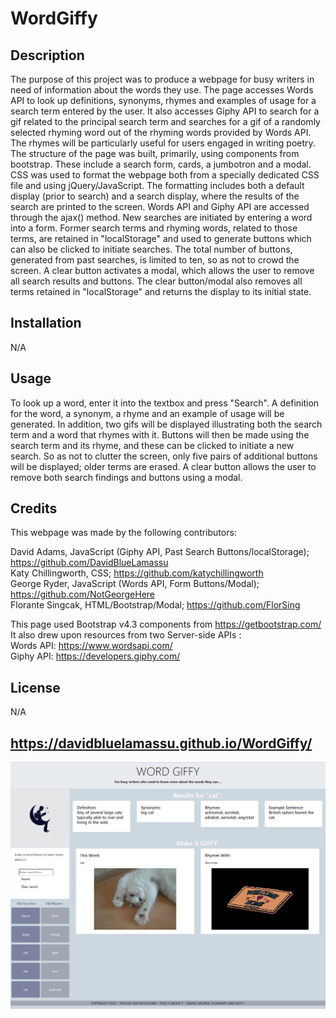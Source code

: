 # WordGiffy

## Description
The purpose of this project was to produce a webpage for busy writers in need of information about the words they use. The page accesses Words API to look up definitions, synonyms, rhymes and examples of usage for a search term entered by the user. It also accesses Giphy API to search for a gif related to the principal search term and searches for a gif of a randomly selected rhyming word out of the rhyming words provided by Words API. The rhymes will be particularly useful for users engaged in writing poetry. The structure of the page was built, primarily, using components from bootstrap. These include a search form, cards, a jumbotron and a modal. CSS was used to format the webpage both from a specially dedicated CSS file and using jQuery/JavaScript. The formatting includes both a default display (prior to search) and a search display, where the results of the search are printed to the screen. Words API and Giphy API are accessed through the ajax() method. New searches are initiated by entering a word into a form. Former search terms and rhyming words, related to those terms, are retained in "localStorage" and used to generate buttons which can also be clicked to initiate searches. The total number of buttons, generated from past searches, is limited to ten, so as not to crowd the screen. A clear button activates a modal, which allows the user to remove all search results and buttons. The clear button/modal also removes all terms retained in "localStorage" and returns the display to its initial state.

## Installation
N/A

## Usage
To look up a word, enter it into the textbox and press "Search". A definition for the word, a synonym, a rhyme and an example of usage will be generated. In addition, two gifs will be displayed illustrating both the search term and a word that rhymes with it. Buttons will then be made using the search term and its rhyme, and these can be clicked to initiate a new search. So as not to clutter the screen, only five pairs of additional buttons will be displayed; older terms are erased. A clear button allows the user to remove both search findings and buttons using a modal.

## Credits
This webpage was made by the following contributors:

David Adams, JavaScript (Giphy API, Past Search Buttons/localStorage); https://github.com/DavidBlueLamassu  
Katy Chillingworth, CSS; https://github.com/katychillingworth  
George Ryder, JavaScript (Words API, Form Buttons/Modal); https://github.com/NotGeorgeHere  
Florante Singcak, HTML/Bootstrap/Modal; https://github.com/FlorSing  

This page used Bootstrap v4.3 components from https://getbootstrap.com/  
It also drew upon resources from two Server-side APIs :  
Words API: https://www.wordsapi.com/  
Giphy API: https://developers.giphy.com/  

## License
N/A

## https://davidbluelamassu.github.io/WordGiffy/

![Screenshot of WordGiffy](./assets/images/wordgiffy-screenshot.png)
